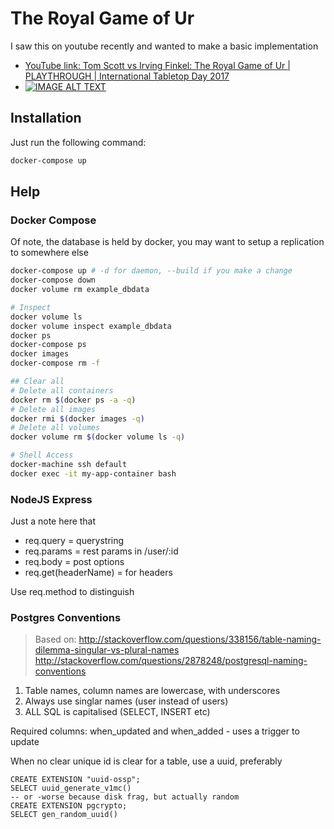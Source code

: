The Royal Game of Ur
=====================

I saw this on youtube recently and wanted to make a basic implementation

* [YouTube link: Tom Scott vs Irving Finkel: The Royal Game of Ur | PLAYTHROUGH | International Tabletop Day 2017](https://www.youtube.com/watch?v=WZskjLq040I)
* [![IMAGE ALT TEXT](http://img.youtube.com/vi/WZskjLq040I/0.jpg)](http://www.youtube.com/watch?v=WZskjLq040I "Tom Scott vs Irving Finkel: The Royal Game of Ur")

Installation
------------
Just run the following command:
```bash
docker-compose up
```

Help
----
### Docker Compose
Of note, the database is held by docker, you may want to setup a replication to somewhere else

```bash
docker-compose up # -d for daemon, --build if you make a change
docker-compose down
docker volume rm example_dbdata

# Inspect
docker volume ls
docker volume inspect example_dbdata
docker ps
docker-compose ps
docker images
docker-compose rm -f

## Clear all
# Delete all containers
docker rm $(docker ps -a -q)
# Delete all images
docker rmi $(docker images -q)
# Delete all volumes
docker volume rm $(docker volume ls -q)

# Shell Access
docker-machine ssh default
docker exec -it my-app-container bash
```

### NodeJS Express 
Just a note here that 
* req.query = querystring
* req.params = rest params in /user/:id
* req.body = post options
* req.get(headerName) = for headers

Use req.method to distinguish

### Postgres Conventions
> Based on: http://stackoverflow.com/questions/338156/table-naming-dilemma-singular-vs-plural-names
> http://stackoverflow.com/questions/2878248/postgresql-naming-conventions

1. Table names, column names are lowercase, with underscores
2. Always use singlar names (user instead of users)
3. ALL SQL is capitalised (SELECT, INSERT etc)

Required columns: when_updated and when_added - uses a trigger to update

When no clear unique id is clear for a table, use a uuid, preferably
```
CREATE EXTENSION "uuid-ossp";
SELECT uuid_generate_v1mc()
-- or -worse because disk frag, but actually random
CREATE EXTENSION pgcrypto;
SELECT gen_random_uuid()
```
